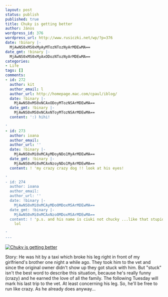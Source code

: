 ```yaml
---
layout: post
status: publish
published: true
title: Chuky is getting better
author: János
wordpress_id: 376
wordpress_url: http://www.rusiczki.net/wp/?p=376
date: !binary |-
  MjAwNS0xMS0xMyAyMTozNTozNyArMDEwMA==
date_gmt: !binary |-
  MjAwNS0xMS0xMyAxODozNTozNyArMDEwMA==
categories:
- Life
tags: []
comments:
- id: 272
  author: kit
  author_email: l
  author_url: http://homepage.mac.com/cpaul/iblog/
  date: !binary |-
    MjAwNS0xMS0xNCAxODoyMTozNSArMDEwMA==
  date_gmt: !binary |-
    MjAwNS0xMS0xNCAxNToyMTozNSArMDEwMA==
  content: ':) hihi!

'
- id: 273
  author: ioana
  author_email: 
  author_url: ''
  date: !binary |-
    MjAwNS0xMi0xMCAyMDoyNDo1MyArMDEwMA==
  date_gmt: !binary |-
    MjAwNS0xMi0xMCAxNzoyNDo1MyArMDEwMA==
  content: ! 'my crazy crazy dog !! look at his eyes!

'
- id: 274
  author: ioana
  author_email: 
  author_url: ''
  date: !binary |-
    MjAwNS0xMi0xMCAyMDo0MDoxMSArMDEwMA==
  date_gmt: !binary |-
    MjAwNS0xMi0xMCAxNzo0MDoxMSArMDEwMA==
  content: ! 'p.s. and his name is ciuki not chucky ...like that stupid horror movie
    lol

'
---
```

<p><a href="http://www.flickr.com/photos/janos/62884860/"><img src="http://static.flickr.com/28/62884860_2d5789c8df.jpg" alt="Chuky is getting better" border="0" class="image" /></a></p>
<p>Story: He was hit by a taxi which broke his leg right in front of my girlfriend's brother one night a while ago. They took him to the vet and since the original owner didn't show up they got stuck with him. But "stuck" isn't the best word to describe this situation, because he's really funny (crazy) and he earned the love of all the family. The following Tuesday will mark his last trip to the vet. At least concerning his leg.  So, he'll be free to run like crazy. As he already does anyway...</p>
